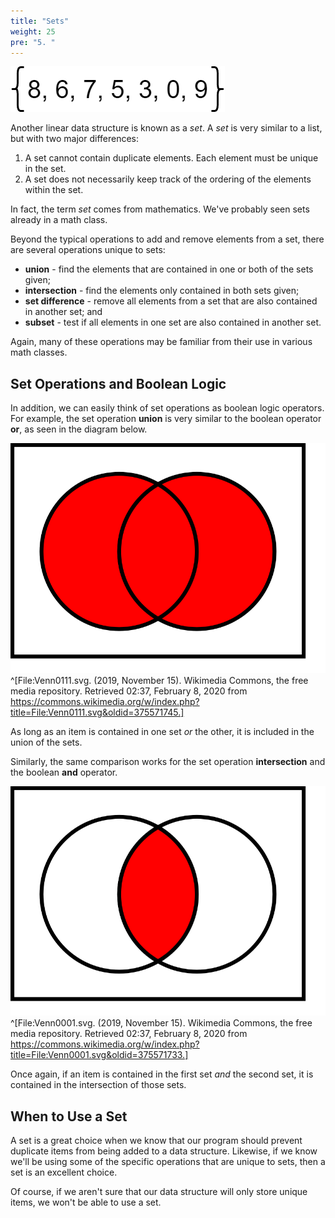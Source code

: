 ```yaml
---
title: "Sets"
weight: 25
pre: "5. "
---
```

![Set Diagram](../../images/4/4.5.set.png)

Another linear data structure is known as a _set_. A _set_ is very similar to a list, but with two major differences:

1. A set cannot contain duplicate elements. Each element must be unique in the set.
2. A set does not necessarily keep track of the ordering of the elements within the set.

In fact, the term _set_ comes from mathematics. We've probably seen sets already in a math class.

Beyond the typical operations to add and remove elements from a set, there are several operations unique to sets:

* **union** - find the elements that are contained in one or both of the sets given;
* **intersection** - find the elements only contained in both sets given;
* **set difference** - remove all elements from a set that are also contained in another set; and
* **subset** - test if all elements in one set are also contained in another set.

Again, many of these operations may be familiar from their use in various math classes. 

## Set Operations and Boolean Logic

In addition, we can easily think of set operations as boolean logic operators. For example, the set operation **union** is very similar to the boolean operator **or**, as seen in the diagram below.

![Set Union](../../images/4/4.5.union.svg)^[File:Venn0111.svg. (2019, November 15). Wikimedia Commons, the free media repository. Retrieved 02:37, February 8, 2020 from https://commons.wikimedia.org/w/index.php?title=File:Venn0111.svg&oldid=375571745.]

As long as an item is contained in one set _or_ the other, it is included in the union of the sets. 

Similarly, the same comparison works for the set operation **intersection** and the boolean **and** operator.

![Set Intersection](../../images/4/4.5.intersect.svg)^[File:Venn0001.svg. (2019, November 15). Wikimedia Commons, the free media repository. Retrieved 02:37, February 8, 2020 from https://commons.wikimedia.org/w/index.php?title=File:Venn0001.svg&oldid=375571733.]

Once again, if an item is contained in the first set _and_ the second set, it is contained in the intersection of those sets.

## When to Use a Set

A set is a great choice when we know that our program should prevent duplicate items from being added to a data structure. Likewise, if we know we'll be using some of the specific operations that are unique to sets, then a set is an excellent choice. 

Of course, if we aren't sure that our data structure will only store unique items, we won't be able to use a set. 

